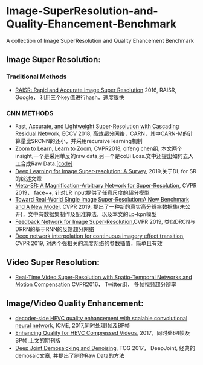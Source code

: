 # Image-SuperResolution-and-Quality-Ehancement-Benchmark
A collection of Image SuperResolution and Quality Ehancement Benchmark


## Image Super Resolution:

### Traditional Methods
- [RAISR: Rapid and Accurate Image Super Resolution](https://arxiv.org/abs/1606.01299) 2016, RAISR, Google， 利用三个key值进行hash，速度很快


### CNN METHODS
- [Fast, Accurate, and Lightweight Super-Resolution with Cascading Residual Network](https://arxiv.org/abs/1803.08664), ECCV 2018, 高效超分网络，CARN，其中CARN-M的计算量比SRCNN的还小，并采用recursive learning机制
- [Zoom to Learn, Learn to Zoom](https://arxiv.org/abs/1803.06641), CVPR2018, qifeng chen组, 本文两个insight,一个是采用单反的raw data,另一个是coBi Loss.文中还提出如何去人工合成Raw Data.[[code]](https://github.com/Artifineuro/zole)
- [Deep Learning for Image Super-resolution: A Survey](https://arxiv.org/pdf/1902.06068.pdf), 2019,关于DL for SR的综述文章
- [Meta-SR: A Magnification-Arbitrary Network for Super-Resolution](https://arxiv.org/abs/1903.00875), CVPR 2019， face++, 针对LR input提供了任意尺度的超分模型
- [Toward Real-World Single Image Super-Resolution:A New Benchmark and A New Model](https://arxiv.org/abs/1904.00523), CVPR 2019, 提出了一种新的真实高分辨率数据集(未公开)，文中有数据集制作及配准算法，以及本文的Lp-kpn模型
- [Feedback Network for Image Super-Resolution](https://arxiv.org/abs/1903.09814),CVPR 2019, 类似DRCN与DRRN的基于RNN的反馈超分网络
- [Deep network interpolation for continuous imagery effect transition](https://arxiv.org/abs/1811.10515), CVPR 2019, 对两个强相关的深度网络的参数插值，简单且有效



## Video Super Resolution:
- [Real-Time Video Super-Resolution with Spatio-Temporal Networks and Motion Compensation](http://openaccess.thecvf.com/content_cvpr_2017/papers/Caballero_Real-Time_Video_Super-Resolution_CVPR_2017_paper.pdf) CVPR2016， Twitter组， 多帧视频超分辨率


## Image/Video Quality Enhancement:
- [decoder-side HEVC quality enhancement with scalable convolutional neural network](http://buaamc2.net/pdf/ICME2017DecoderSide.pdf), ICME, 2017,同时处理I帧及BP帧
- [Enhancing Quality for HEVC Compressed Videos](https://arxiv.org/abs/1709.06734), 2017，同时处理I帧及BP帧,上文的期刊版
- [Deep Joint Demosaicking and Denoising](https://groups.csail.mit.edu/graphics/demosaicnet/data/demosaic.pdf), TOG 2017， DeepJoint, 经典的demosaic文章, 并提出了制作Raw Data的方法
